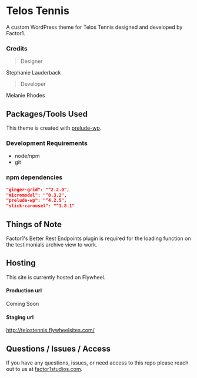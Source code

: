 # Telos Tennis
A custom WordPress theme for Telos Tennis designed and developed by Factor1.

### Credits
> Designer

Stephanie Lauderback

> Developer

Melanie Rhodes

## Packages/Tools Used
This theme is created with [prelude-wp](https://github.com/prelude-wp).

### Development Requirements
- node/npm
- git

### npm dependencies
```json
"ginger-grid": "^2.2.0",
"micromodal": "^0.3.2",
"prelude-wp": "^4.2.5",
"slick-carousel": "^1.8.1"
```

## Things of Note
Factor1's Better Rest Endpoints plugin is required for the loading function on the testimonials archive view to work.

## Hosting
This site is currently hosted on Flywheel.

#### Production url
Coming Soon

#### Staging url
http://telostennis.flywheelsites.com/

## Questions / Issues / Access
If you have any questions, issues, or need access to this repo please reach out to
us at [factor1studios.com](http://factor1studios.com).
